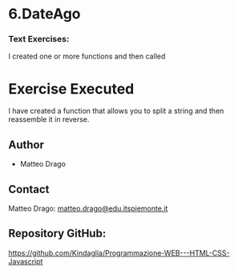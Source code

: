 # 6.DateAgo

### Text Exercises:
I created one or more functions and then called




# Exercise Executed
I have created a function that allows you to split a string and then reassemble it in reverse.



## Author
* Matteo Drago

## Contact
Matteo Drago: matteo.drago@edu.itspiemonte.it 

## Repository GitHub:
https://github.com/Kindaglia/Programmazione-WEB---HTML-CSS-Javascript